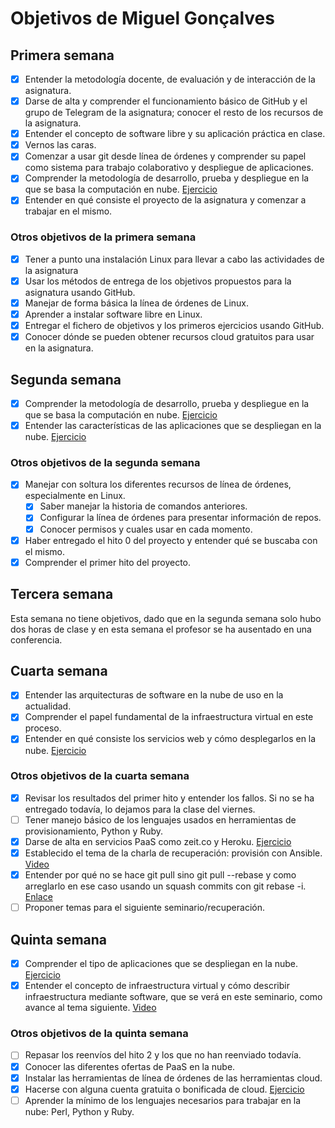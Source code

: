 # Objetivos de Miguel Gonçalves

## Primera semana

- [x] Entender la metodología docente, de evaluación y de interacción de la asignatura.
- [x] Darse de alta y comprender el funcionamiento básico de GitHub y el grupo de Telegram de la asignatura; conocer el resto de los recursos de la asignatura.
- [x] Entender el concepto de software libre y su aplicación práctica en clase.
- [x] Vernos las caras.
- [x] Comenzar a usar git desde línea de órdenes y comprender su papel como sistema para trabajo colaborativo y despliegue de aplicaciones.
- [x] Comprender la metodología de desarrollo, prueba y despliegue en la que se basa la computación en nube. [Ejercicio](https://github.com/migueldgoncalves/CC_ejercicios/blob/master/Arquitecturas%20software%20para%20la%20nube.md#ejercicio-1)
- [x] Entender en qué consiste el proyecto de la asignatura y comenzar a trabajar en el mismo.

### Otros objetivos de la primera semana

- [x] Tener a punto una instalación Linux para llevar a cabo las actividades de la asignatura
- [x] Usar los métodos de entrega de los objetivos propuestos para la asignatura usando GitHub.
- [x] Manejar de forma básica la línea de órdenes de Linux.
- [x] Aprender a instalar software libre en Linux.
- [x] Entregar el fichero de objetivos y los primeros ejercicios usando GitHub.
- [x] Conocer dónde se pueden obtener recursos cloud gratuitos para usar en la asignatura.

## Segunda semana

- [x] Comprender la metodología de desarrollo, prueba y despliegue en la que se basa la computación en nube. [Ejercicio](https://github.com/migueldgoncalves/CC_ejercicios/blob/master/Arquitecturas%20software%20para%20la%20nube.md#ejercicio-1)
- [x] Entender las características de las aplicaciones que se despliegan en la nube. [Ejercicio](https://github.com/migueldgoncalves/CC_ejercicios/blob/master/Arquitecturas%20software%20para%20la%20nube.md#ejercicio-2)

### Otros objetivos de la segunda semana

- [x] Manejar con soltura los diferentes recursos de línea de órdenes, especialmente en Linux.
	- [x] Saber manejar la historia de comandos anteriores.
	- [x] Configurar la línea de órdenes para presentar información de repos.
	- [x] Conocer permisos y cuales usar en cada momento.
- [x] Haber entregado el hito 0 del proyecto y entender qué se buscaba con el mismo.
- [x] Comprender el primer hito del proyecto.

## Tercera semana

Esta semana no tiene objetivos, dado que en la segunda semana solo hubo dos horas de clase y en esta semana el profesor se ha ausentado en una conferencia.

## Cuarta semana

- [x] Entender las arquitecturas de software en la nube de uso en la actualidad.
- [x] Comprender el papel fundamental de la infraestructura virtual en este proceso.
- [x] Entender en qué consiste los servicios web y cómo desplegarlos en la nube. [Ejercicio](https://github.com/migueldgoncalves/CC_ejercicios/tree/master/PaaS/Ejercicio_5)

### Otros objetivos de la cuarta semana

- [x] Revisar los resultados del primer hito y entender los fallos. Si no se ha entregado todavía, lo dejamos para la clase del viernes.
- [ ] Tener manejo básico de los lenguajes usados en herramientas de provisionamiento, Python y Ruby.
- [x] Darse de alta en servicios PaaS como zeit.co y Heroku. [Ejercicio](https://github.com/migueldgoncalves/CC_ejercicios/blob/master/PaaS/Ejercicio_1.png)
- [x] Establecido el tema de la charla de recuperación: provisión con Ansible. [Video](http://youtu.be/gFd9aj78_SM)
- [x] Entender por qué no se hace git pull sino git pull --rebase y como arreglarlo en ese caso usando un squash commits con git rebase -i. [Enlace](https://git-scm.com/book/en/v2/Git-Branching-Rebasing)
- [ ] Proponer temas para el siguiente seminario/recuperación.

## Quinta semana

- [x] Comprender el tipo de aplicaciones que se despliegan en la nube. [Ejercicio](https://github.com/migueldgoncalves/CC_ejercicios/tree/master/PaaS/Ejercicio_5)
- [x] Entender el concepto de infraestructura virtual y cómo describir infraestructura mediante software, que se verá en este seminario, como avance al tema siguiente. [Video](http://youtu.be/gFd9aj78_SM)

### Otros objetivos de la quinta semana

- [ ] Repasar los reenvíos del hito 2 y los que no han reenviado todavía.
- [x] Conocer las diferentes ofertas de PaaS en la nube.
- [x] Instalar las herramientas de línea de órdenes de las herramientas cloud.
- [x] Hacerse con alguna cuenta gratuita o bonificada de cloud. [Ejercicio](https://github.com/migueldgoncalves/CC_ejercicios/blob/master/PaaS/Ejercicio_1.png)
- [ ] Aprender la mínimo de los lenguajes necesarios para trabajar en la nube: Perl, Python y Ruby.
